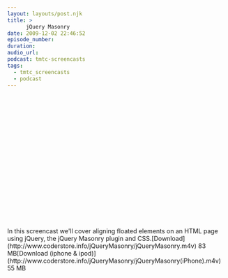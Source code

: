 ```yaml
---
layout: layouts/post.njk
title: >
      jQuery Masonry
date: 2009-12-02 22:46:52
episode_number: 
duration: 
audio_url: 
podcast: tmtc-screencasts
tags: 
  - tmtc_screencasts
  - podcast
---
```


<object width="540" height="304"><param name="allowfullscreen" value="true">
<param name="allowscriptaccess" value="always">
<param name="movie" value="http://vimeo.com/moogaloop.swf?clip_id=7931427&amp;server=vimeo.com&amp;show_title=0&amp;show_byline=0&amp;show_portrait=0&amp;color=00ADEF&amp;fullscreen=1">
<embed src="http://vimeo.com/moogaloop.swf?clip_id=7931427&amp;server=vimeo.com&amp;show_title=0&amp;show_byline=0&amp;show_portrait=0&amp;color=00ADEF&amp;fullscreen=1" type="application/x-shockwave-flash" allowfullscreen="true" allowscriptaccess="always" width="540" height="304"></embed></object>In this screencast we'll cover aligning floated elements on an HTML page using jQuery, the jQuery Masonry plugin and CSS.[Download](http://www.coderstore.info/jQueryMasonry/jQueryMasonry.m4v) 83 MB[Download (iphone & ipod)](http://www.coderstore.info/jQueryMasonry/jQueryMasonry(iPhone).m4v) 55 MB
